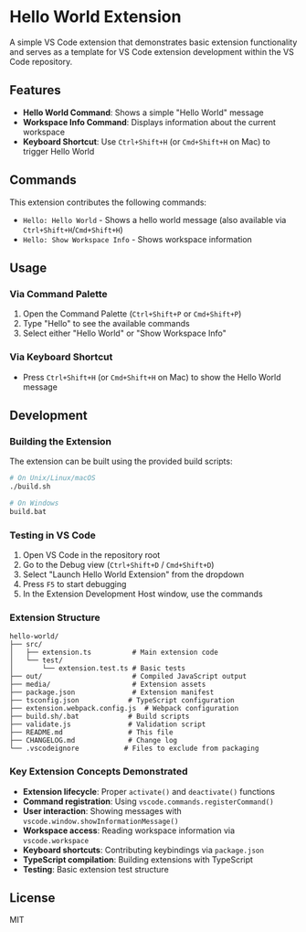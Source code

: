 # Hello World Extension

A simple VS Code extension that demonstrates basic extension functionality and serves as a template for VS Code extension development within the VS Code repository.

## Features

- **Hello World Command**: Shows a simple "Hello World" message
- **Workspace Info Command**: Displays information about the current workspace
- **Keyboard Shortcut**: Use `Ctrl+Shift+H` (or `Cmd+Shift+H` on Mac) to trigger Hello World

## Commands

This extension contributes the following commands:

- `Hello: Hello World` - Shows a hello world message (also available via `Ctrl+Shift+H`/`Cmd+Shift+H`)
- `Hello: Show Workspace Info` - Shows workspace information

## Usage

### Via Command Palette
1. Open the Command Palette (`Ctrl+Shift+P` or `Cmd+Shift+P`)
2. Type "Hello" to see the available commands
3. Select either "Hello World" or "Show Workspace Info"

### Via Keyboard Shortcut
- Press `Ctrl+Shift+H` (or `Cmd+Shift+H` on Mac) to show the Hello World message

## Development

### Building the Extension

The extension can be built using the provided build scripts:

```bash
# On Unix/Linux/macOS
./build.sh

# On Windows
build.bat
```

### Testing in VS Code

1. Open VS Code in the repository root
2. Go to the Debug view (`Ctrl+Shift+D` / `Cmd+Shift+D`)
3. Select "Launch Hello World Extension" from the dropdown
4. Press `F5` to start debugging
5. In the Extension Development Host window, use the commands

### Extension Structure

```
hello-world/
├── src/
│   ├── extension.ts          # Main extension code
│   └── test/
│       └── extension.test.ts # Basic tests
├── out/                      # Compiled JavaScript output
├── media/                    # Extension assets
├── package.json              # Extension manifest
├── tsconfig.json            # TypeScript configuration
├── extension.webpack.config.js  # Webpack configuration
├── build.sh/.bat            # Build scripts
├── validate.js              # Validation script
├── README.md                # This file
├── CHANGELOG.md             # Change log
└── .vscodeignore           # Files to exclude from packaging
```

### Key Extension Concepts Demonstrated

- **Extension lifecycle**: Proper `activate()` and `deactivate()` functions
- **Command registration**: Using `vscode.commands.registerCommand()`
- **User interaction**: Showing messages with `vscode.window.showInformationMessage()`
- **Workspace access**: Reading workspace information via `vscode.workspace`
- **Keyboard shortcuts**: Contributing keybindings via `package.json`
- **TypeScript compilation**: Building extensions with TypeScript
- **Testing**: Basic extension test structure

## License

MIT